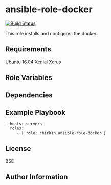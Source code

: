 ansible-role-docker
=========

[![Build Status](https://travis-ci.org/chirkin/ansible-role-docker.svg?branch=master)](https://travis-ci.org/chirkin/ansible-role-docker)

This role installs and configures the docker.

Requirements
------------

Ubuntu 16.04 Xenial Xerus

Role Variables
--------------


Dependencies
------------


Example Playbook
----------------

    - hosts: servers
      roles:
         - { role: chirkin.ansible-role-docker }

License
-------

BSD

Author Information
------------------
